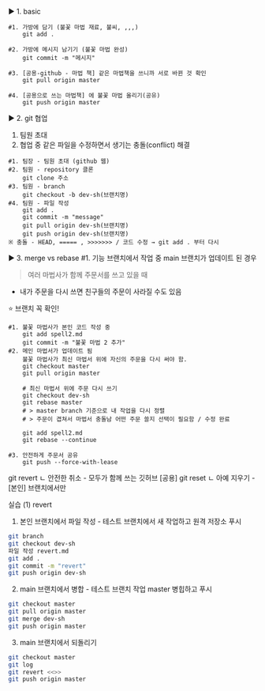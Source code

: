 ▶ 1. basic
```
#1. 가방에 담기 (불꽃 마법 재료, 불씨, ,,,)
    git add .
    
#2. 가방에 메시지 남기기 (불꽃 마법 완성)
    git commit -m "메시지"

#3. [공용-github - 마법 책] 같은 마법책을 쓰니까 서로 바뀐 것 확인
    git pull origin master

#4. [공용으로 쓰는 마법책] 에 불꽃 마법 올리기(공유)
    git push origin master
```
▶ 2. git 협업
1. 팀원 초대
2. 협업 중 같은 파일을 수정하면서 생기는 충돌(conflict) 해결

```
#1. 팀장 - 팀원 초대 (github 웹)
#2. 팀원 - repository 클론
    git clone 주소
#3. 팀원 - branch
    git checkout -b dev-sh(브랜치명)
#4. 팀원 - 파일 작성
    git add .
    git commit -m "message"
    git pull origin dev-sh(브랜치명)
    git push origin dev-sh(브랜치명)
※ 충돌 - HEAD, ===== , >>>>>>> / 코드 수정 → git add . 부터 다시
```
▶ 3. merge vs rebase
#1. 기능 브랜치에서 작업 중 main 브랜치가 업데이트 된 경우
> 여러 마법사가 함께 주문서를 쓰고 있을 때
- 내가 주문을 다시 쓰면 친구들의 주문이 사라질 수도 있음

⭐ 브랜치 꼭 확인!

```
#1. 불꽃 마법사가 본인 코드 작성 중
    git add spell2.md
    git commit -m "불꽃 마법 2 추가"
#2. 메인 마법서가 업데이트 됨
    불꽃 마법사가 최신 마법서 위에 자신의 주문을 다시 써야 함.
    git checkout master
    git pull origin master

    # 최신 마법서 위에 주문 다시 쓰기
    git checkout dev-sh
    git rebase master  
    # > master branch 기준으로 내 작업을 다시 정렬
    # > 주문이 겹쳐서 마법서 충돌남 어떤 주문 쓸지 선택이 필요함 / 수정 완료

    git add spell2.md
    git rebase --continue

#3. 안전하게 주문서 공유
    git push --force-with-lease
```
git revert
ㄴ 안전한 취소 - 모두가 함께 쓰는 깃허브 [공용]
git reset
ㄴ 아예 지우기 - [본인] 브랜치에서만

실습 (1) revert

1. 본인 브랜치에서 파일 작성 - 테스트 브랜치에서 새 작업하고 원격 저장소 푸시
``` bash
git branch
git checkout dev-sh
파일 작성 revert.md
git add .
git commit -m "revert"
git push origin dev-sh
```
2. main 브랜치에서 병합 - 테스트 브랜치 작업 master 병힙하고 푸시
``` bash
git checkout master
git pull origin master
git merge dev-sh
git push origin master
```
3. main 브랜치에서 되돌리기
``` bash
git checkout master
git log
git revert <<>>
git push origin master
```